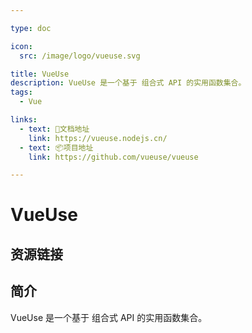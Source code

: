 ```yaml
---

type: doc

icon:
  src: /image/logo/vueuse.svg

title: VueUse
description: VueUse 是一个基于 组合式 API 的实用函数集合。
tags:
  - Vue

links:
  - text: 📖文档地址
    link: https://vueuse.nodejs.cn/
  - text: 📦项目地址
    link: https://github.com/vueuse/vueuse

---
```


<ShowLogo />

# VueUse

<ShowTags />

<ShowBreadcrumb />

## 资源链接

<ShowLinks />

## 简介

VueUse 是一个基于 组合式 API 的实用函数集合。
